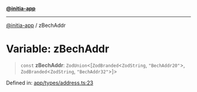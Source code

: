 [**@initia-app**](../types.md)

***

[@initia-app](../types.md) / zBechAddr

# Variable: zBechAddr

> `const` **zBechAddr**: `ZodUnion`\<\[`ZodBranded`\<`ZodString`, `"BechAddr20"`\>, `ZodBranded`\<`ZodString`, `"BechAddr32"`\>\]\>

Defined in: [app/types/address.ts:23](https://github.com/hanwong/app-v2/blob/087f9ea496ced31d9a3b187baa11cd5456705527/app/types/address.ts#L23)
